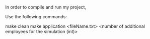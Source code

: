 In order to compile and run my project,

Use the following commands:

make clean
make
application <fileName.txt> <number of additional employees for the simulation (int)>
